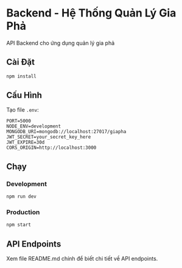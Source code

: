 # Backend - Hệ Thống Quản Lý Gia Phả

API Backend cho ứng dụng quản lý gia phả

## Cài Đặt

```bash
npm install
```

## Cấu Hình

Tạo file `.env`:

```env
PORT=5000
NODE_ENV=development
MONGODB_URI=mongodb://localhost:27017/giapha
JWT_SECRET=your_secret_key_here
JWT_EXPIRE=30d
CORS_ORIGIN=http://localhost:3000
```

## Chạy

### Development
```bash
npm run dev
```

### Production
```bash
npm start
```

## API Endpoints

Xem file README.md chính để biết chi tiết về API endpoints.
